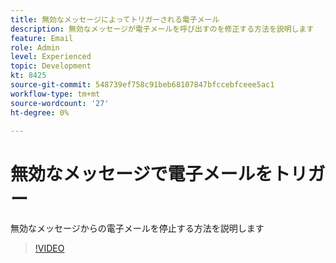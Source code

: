 ```yaml
---
title: 無効なメッセージによってトリガーされる電子メール
description: 無効なメッセージが電子メールを呼び出すのを修正する方法を説明します
feature: Email
role: Admin
level: Experienced
topic: Development
kt: 8425
source-git-commit: 548739ef758c91beb68107847bfccebfceee5ac1
workflow-type: tm+mt
source-wordcount: '27'
ht-degree: 0%

---
```



# 無効なメッセージで電子メールをトリガー

無効なメッセージからの電子メールを停止する方法を説明します
>[!VIDEO](https://video.tv.adobe.com/v/335981?quality=12)
